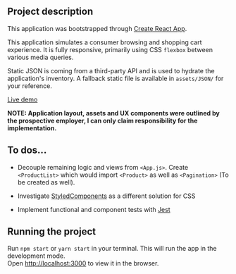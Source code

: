 ## Project description

This application was bootstrapped through [Create React App](https://github.com/facebook/create-react-app).

This application simulates a consumer browsing and shopping cart experience.  It is fully responsive, primarily using CSS `flexbox` between various media queries.

Static JSON is coming from a third-party API and is used to hydrate the application's inventory.  A fallback static file is available in `assets/JSON/` for your reference.

[Live demo](https://stoic-feynman-7684d4.netlify.com/)

**NOTE: Application layout, assets and UX components were outlined by the prospective employer, I can only claim responsibility for the implementation.**

## To dos...

* Decouple remaining logic and views from `<App.js>`. Create `<ProductList>` which would import `<Product>` as well as `<Pagination>` (To be created as well).

* Investigate [StyledComponents](https://github.com/styled-components/styled-components) as a different solution for CSS

* Implement functional and component tests with [Jest](https://github.com/facebook/jest)

## Running the project

Run `npm start` or `yarn start` in your terminal.
This will run the app in the development mode.<br>
Open [http://localhost:3000](http://localhost:3000) to view it in the browser.
